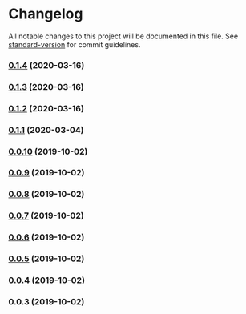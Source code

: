 # Changelog

All notable changes to this project will be documented in this file. See [standard-version](https://github.com/conventional-changelog/standard-version) for commit guidelines.

### [0.1.4](https://github.com/IgorBabkin/rxjs-react/compare/v0.1.3...v0.1.4) (2020-03-16)

### [0.1.3](https://github.com/IgorBabkin/rxjs-react/compare/v0.1.2...v0.1.3) (2020-03-16)

### [0.1.2](https://github.com/IgorBabkin/rxjs-react/compare/v0.1.1...v0.1.2) (2020-03-16)

### [0.1.1](https://github.com/IgorBabkin/rxjs-react/compare/v0.1.0...v0.1.1) (2020-03-04)

### [0.0.10](https://github.com/IgorBabkin/rxjs-react/compare/v0.0.9...v0.0.10) (2019-10-02)

### [0.0.9](https://github.com/IgorBabkin/rxjs-react/compare/v0.0.8...v0.0.9) (2019-10-02)

### [0.0.8](https://github.com/IgorBabkin/rxjs-react/compare/v0.0.6...v0.0.8) (2019-10-02)

### [0.0.7](https://github.com/IgorBabkin/rxjs-react/compare/v0.0.6...v0.0.7) (2019-10-02)

### [0.0.6](https://github.com/IgorBabkin/rxjs-react/compare/v0.0.5...v0.0.6) (2019-10-02)

### [0.0.5](https://github.com/IgorBabkin/rxjs-react/compare/v0.0.4...v0.0.5) (2019-10-02)

### [0.0.4](https://github.com/IgorBabkin/rxjs-react/compare/v0.0.3...v0.0.4) (2019-10-02)

### 0.0.3 (2019-10-02)
